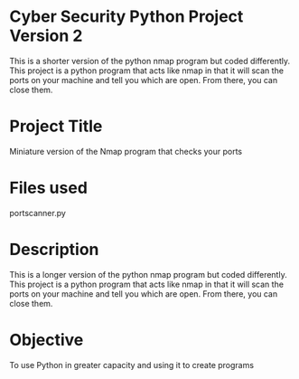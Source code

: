 # Cyber Security Python Project Version 2
This is a shorter version of the python nmap program but coded differently. This project is a python program that acts like nmap in that it will scan the ports on your machine and tell you which are open. From there, you can close them. 

# Project Title
Miniature version of the Nmap program that checks your ports

# Files used
portscanner.py

# Description
This is a longer version of the python nmap program but coded differently. This project is a python program that acts like nmap in that it will scan the ports on your machine and tell you which are open. From there, you can close them.

# Objective
To use Python in greater capacity and using it to create programs

